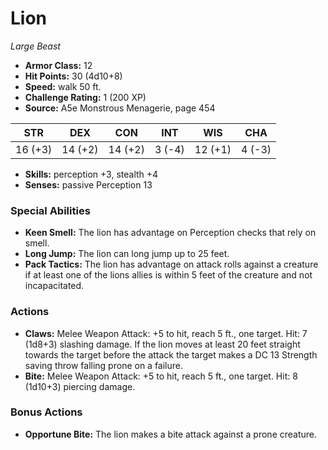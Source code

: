 # Lion

*Large* *Beast*

- **Armor Class:** 12
- **Hit Points:** 30 (4d10+8)
- **Speed:** walk 50 ft.
- **Challenge Rating:** 1 (200 XP)
- **Source:** A5e Monstrous Menagerie, page 454

| STR | DEX | CON | INT | WIS | CHA |
| --- | --- | --- | --- | --- | --- |
| 16 (+3) | 14 (+2) | 14 (+2) | 3 (-4) | 12 (+1) | 4 (-3) |

- **Skills:** perception +3, stealth +4
- **Senses:** passive Perception 13

### Special Abilities

- **Keen Smell:** The lion has advantage on Perception checks that rely on smell.
- **Long Jump:** The lion can long jump up to 25 feet.
- **Pack Tactics:** The lion has advantage on attack rolls against a creature if at least one of the lions allies is within 5 feet of the creature and not incapacitated.

### Actions

- **Claws:** Melee Weapon Attack: +5 to hit, reach 5 ft., one target. Hit: 7 (1d8+3) slashing damage. If the lion moves at least 20 feet straight towards the target before the attack  the target makes a DC 13 Strength saving throw  falling prone on a failure.
- **Bite:** Melee Weapon Attack: +5 to hit, reach 5 ft., one target. Hit: 8 (1d10+3) piercing damage.

### Bonus Actions

- **Opportune Bite:** The lion makes a bite attack against a prone creature.



